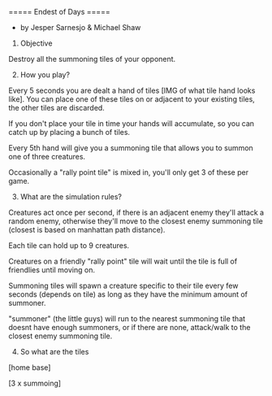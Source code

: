 ===== Endest of Days =====

- by Jesper Sarnesjo & Michael Shaw


1. Objective

Destroy all the summoning tiles of your opponent.

2. How you play?

Every 5 seconds you are dealt a hand of tiles [IMG of what tile hand looks like]. You can place  one of these tiles on or adjacent to your existing tiles, the other tiles are discarded.

If you don't place your tile in time your hands will accumulate, so you can catch up by placing a bunch of tiles.

Every 5th hand will give you a summoning tile that allows you to summon one of three creatures.

Occasionally a "rally point tile" is mixed in, you'll only get 3 of these per game.

3. What are the simulation rules?

Creatures act once per second, if there is an adjacent enemy they'll attack a random enemy, otherwise they'll move to the closest enemy summoning tile (closest is based on manhattan path distance).

Each tile can hold up to 9 creatures.

Creatures on a friendly "rally point" tile will wait until the tile is full of friendlies until moving on.

Summoning tiles will spawn a creature specific to their tile every few seconds (depends on tile) as long as they have the minimum amount of summoner.

"summoner" (the little guys) will run to the nearest summoning tile that doesnt have enough summoners, or if there are none, attack/walk to the closest enemy summoning tile.

4. So what are the tiles

[home base]

[3 x summoing]